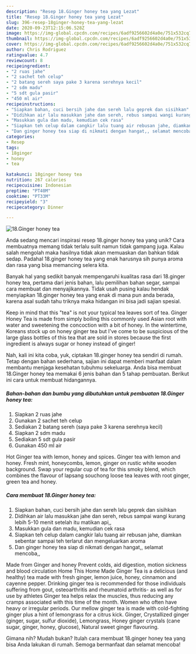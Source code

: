 ```yaml
---
description: "Resep 18.Ginger honey tea yang Lezat"
title: "Resep 18.Ginger honey tea yang Lezat"
slug: 396-resep-18ginger-honey-tea-yang-lezat
date: 2020-09-23T12:15:06.528Z
image: https://img-global.cpcdn.com/recipes/6adf9256602d4a0e/751x532cq70/18ginger-honey-tea-foto-resep-utama.jpg
thumbnail: https://img-global.cpcdn.com/recipes/6adf9256602d4a0e/751x532cq70/18ginger-honey-tea-foto-resep-utama.jpg
cover: https://img-global.cpcdn.com/recipes/6adf9256602d4a0e/751x532cq70/18ginger-honey-tea-foto-resep-utama.jpg
author: Chris Rodriguez
ratingvalue: 4.7
reviewcount: 8
recipeingredient:
- "2 ruas jahe"
- "2 sachet teh celup"
- "2 batang sereh saya pake 3 karena serehnya kecil"
- "2 sdm madu"
- "5 sdt gula pasir"
- "450 ml air"
recipeinstructions:
- "Siapkan bahan, cuci bersih jahe dan sereh lalu geprek dan sisihkan"
- "Didihkan air lalu masukkan jahe dan sereh, rebus sampai wangi kurang lebih 5-10 menit setelah itu matikan api,,"
- "Masukkan gula dan madu, kemudian cek rasa"
- "Siapkan teh celup dalam cangkir lalu tuang air rebusan jahe, diamkan sebentar sampai teh terlarut dan mengeluarkan aroma"
- "Dan ginger honey tea siap di nikmati dengan hangat,, selamat mencoba,,"
categories:
- Resep
tags:
- 18ginger
- honey
- tea

katakunci: 18ginger honey tea 
nutrition: 267 calories
recipecuisine: Indonesian
preptime: "PT40M"
cooktime: "PT33M"
recipeyield: "3"
recipecategory: Dinner

---
```



![18.Ginger honey tea](https://img-global.cpcdn.com/recipes/6adf9256602d4a0e/751x532cq70/18ginger-honey-tea-foto-resep-utama.jpg)

Anda sedang mencari inspirasi resep 18.ginger honey tea yang unik? Cara membuatnya memang tidak terlalu sulit namun tidak gampang juga. Kalau salah mengolah maka hasilnya tidak akan memuaskan dan bahkan tidak sedap. Padahal 18.ginger honey tea yang enak harusnya sih punya aroma dan rasa yang bisa memancing selera kita.

Banyak hal yang sedikit banyak mempengaruhi kualitas rasa dari 18.ginger honey tea, pertama dari jenis bahan, lalu pemilihan bahan segar, sampai cara membuat dan menyajikannya. Tidak usah pusing kalau hendak menyiapkan 18.ginger honey tea yang enak di mana pun anda berada, karena asal sudah tahu triknya maka hidangan ini bisa jadi sajian spesial.

Keep in mind that this &#34;tea&#34; is not your typical tea leaves sort of tea. Ginger Honey Tea is made from simply boiling this commonly used Asian root with water and sweetening the concoction with a bit of honey. In the wintertime, Koreans stock up on honey ginger tea but I&#39;ve come to be suspicious of the large glass bottles of this tea that are sold in stores because the first ingredient is always sugar or honey instead of ginger!


Nah, kali ini kita coba, yuk, ciptakan 18.ginger honey tea sendiri di rumah. Tetap dengan bahan sederhana, sajian ini dapat memberi manfaat dalam membantu menjaga kesehatan tubuhmu sekeluarga. Anda bisa membuat 18.Ginger honey tea memakai 6 jenis bahan dan 5 tahap pembuatan. Berikut ini cara untuk membuat hidangannya.

<!--inarticleads1-->

##### Bahan-bahan dan bumbu yang dibutuhkan untuk pembuatan 18.Ginger honey tea:

1. Siapkan 2 ruas jahe
1. Gunakan 2 sachet teh celup
1. Sediakan 2 batang sereh (saya pake 3 karena serehnya kecil)
1. Siapkan 2 sdm madu
1. Sediakan 5 sdt gula pasir
1. Gunakan 450 ml air


Hot Ginger tea with lemon, honey and spices. Ginger tea with lemon and honey. Fresh mint, honeycombs, lemon, ginger on rustic white wooden background. Swap your regular cup of tea for this smoky blend, which combines the flavour of lapsang souchong loose tea leaves with root ginger, green tea and honey. 

<!--inarticleads2-->

##### Cara membuat 18.Ginger honey tea:

1. Siapkan bahan, cuci bersih jahe dan sereh lalu geprek dan sisihkan
1. Didihkan air lalu masukkan jahe dan sereh, rebus sampai wangi kurang lebih 5-10 menit setelah itu matikan api,,
1. Masukkan gula dan madu, kemudian cek rasa
1. Siapkan teh celup dalam cangkir lalu tuang air rebusan jahe, diamkan sebentar sampai teh terlarut dan mengeluarkan aroma
1. Dan ginger honey tea siap di nikmati dengan hangat,, selamat mencoba,,


Made from Ginger and honey Prevent colds, aid digestion, motion sickness and blood circulation Home This Home Made Ginger Tea is a delicious (and healthy) tea made with fresh ginger, lemon juice, honey, cinnamon and cayenne pepper. Drinking ginger tea is recommended for those individuals suffering from gout, osteoarthritis and rheumatoid arthritis- as well as for use by athletes Ginger tea helps relax the muscles, thus reducing any cramps associated with this time of the month. Women who often have heavy or irregular periods. Our mellow ginger tea is made with cold-fighting ginger plus a hint of lemongrass for a citrus kick. Ginger, Crystallized ginger (ginger, sugar, sulfur dioxide), Lemongrass, Honey ginger crystals (cane sugar, ginger, honey, glucose), Natural sweet ginger flavouring. 

Gimana nih? Mudah bukan? Itulah cara membuat 18.ginger honey tea yang bisa Anda lakukan di rumah. Semoga bermanfaat dan selamat mencoba!
